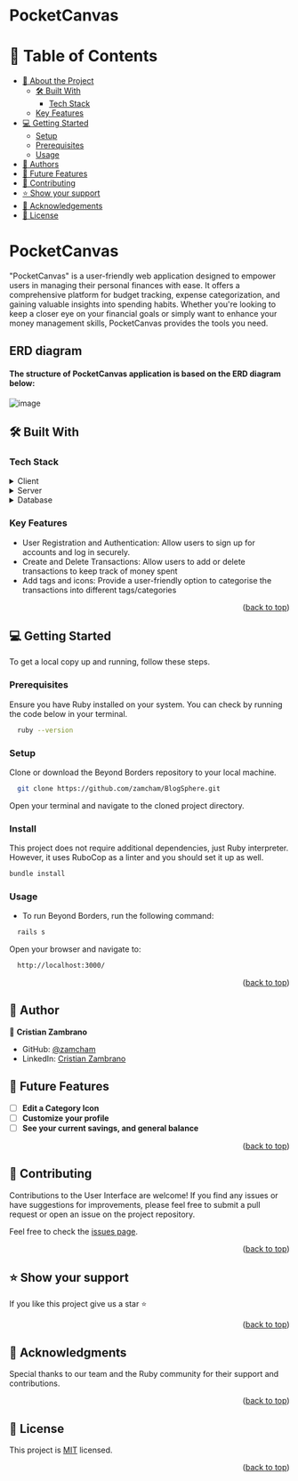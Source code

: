 <a name="readme-top"></a>

# PocketCanvas

<!-- TABLE OF CONTENTS -->

# 📗 Table of Contents

- [📖 About the Project](#about-project)
  - [🛠 Built With](#built-with)
    - [Tech Stack](#tech-stack)
  - [Key Features](#key-features)
  <!-- [🚀 Presentation](#presentation) -->
- [💻 Getting Started](#getting-started)
  - [Setup](#setup)
  - [Prerequisites](#prerequisites)
  - [Usage](#usage)
- [👥 Authors](#authors)
- [🔭 Future Features](#future-features)
- [🤝 Contributing](#contributing)
- [⭐️ Show your support](#support)
- [🙏 Acknowledgements](#acknowledgements)
- [📝 License](#license)

<!-- PROJECT DESCRIPTION -->

# PocketCanvas <a name="about-project"></a>

"PocketCanvas" is a user-friendly web application designed to empower users in managing their personal finances with ease. It offers a comprehensive platform for budget tracking, expense categorization, and gaining valuable insights into spending habits. Whether you're looking to keep a closer eye on your financial goals or simply want to enhance your money management skills, PocketCanvas provides the tools you need. 


## ERD diagram
#### The structure of PocketCanvas application is based on the ERD diagram below:
![image](https://github.com/zamcham/PocketCanvas/assets/115372699/85c05768-ab60-4ae9-ab40-0f62a6512e4b)



## 🛠 Built With <a name="built-with"></a>

### Tech Stack <a name="tech-stack"></a>

<details>
  <summary>Client</summary>
  <ul>
    <li>HTML/CSS</li>
  </ul>
</details>

<details>
  <summary>Server</summary>
  <ul>
    <li><a href="https://rubyonrails.org">Ruby on Rails</a></li>
  </ul>
</details>

<details>
<summary>Database</summary>
  <ul>
    <li><a href="https://www.postgresql.org/">PostgreSQL</a></li>
  </ul>
</details>

<!-- Features -->

### Key Features <a name="key-features"></a>

- User Registration and Authentication: Allow users to sign up for accounts and log in securely.
- Create and Delete Transactions: Allow users to add or delete transactions to keep track of money spent
- Add tags and icons: Provide a user-friendly option to categorise the transactions into different tags/categories
  
<p align="right">(<a href="#readme-top">back to top</a>)</p>

 <!-- LIVE DEMO

## 🚀 Live Demo <a name="presentation"></a>

[- Live Demo - PocketCanvas](https://pocketcanvas.onrender.com/)

<p align="right">(<a href="#readme-top">back to top</a>)</p> -->

<!-- GETTING STARTED -->

## 💻 Getting Started <a name="getting-started"></a>

To get a local copy up and running, follow these steps.

### Prerequisites

Ensure you have Ruby installed on your system. You can check by running the code below in your terminal.
```sh
  ruby --version
```
### Setup

Clone or download the Beyond Borders repository to your local machine.
```sh
  git clone https://github.com/zamcham/BlogSphere.git
```
Open your terminal and navigate to the cloned project directory.

### Install

This project does not require additional dependencies, just Ruby interpreter. However, it uses RuboCop as a linter and you should set it up as well.

```sh
bundle install
```

### Usage
 - To run Beyond Borders, run the following command:

```sh
  rails s
```
Open your browser and navigate to:
```sh
  http://localhost:3000/
```

<p align="right">(<a href="#readme-top">back to top</a>)</p>

## 👥 Author <a name="authors"></a>

👤 **Cristian Zambrano**

- GitHub: [@zamcham](https://github.com/zamcham)
- LinkedIn: [Cristian Zambrano](https://www.linkedin.com/in/cristian-zamcham)

<!-- FUTURE FEATURES -->

## 🔭 Future Features <a name="future-features"></a>

- [ ] **Edit a Category Icon**
- [ ] **Customize your profile**
- [ ] **See your current savings, and general balance**

<p align="right">(<a href="#readme-top">back to top</a>)</p>

<!-- CONTRIBUTING -->

## 🤝 Contributing <a name="contributing"></a>

Contributions to the User Interface are welcome! If you find any issues or have suggestions for improvements, please feel free to submit a pull request or open an issue on the project repository.

Feel free to check the <a href="https://github.com/christianonoh/beyond-borders/issues">issues page</a>.

<p align="right">(<a href="#readme-top">back to top</a>)</p>

<!-- SUPPORT -->

## ⭐️ Show your support <a name="support"></a>

If you like this project give us a star ⭐️

<p align="right">(<a href="#readme-top">back to top</a>)</p>

<!-- ACKNOWLEDGEMENTS -->

## 🙏 Acknowledgments <a name="acknowledgements"></a>

Special thanks to our team and the Ruby community for their support and contributions.

<p align="right">(<a href="#readme-top">back to top</a>)</p>


<!-- LICENSE -->

## 📝 License <a name="license"></a>

This project is [MIT](./LICENSE) licensed.


<p align="right">(<a href="#readme-top">back to top</a>)</p>
